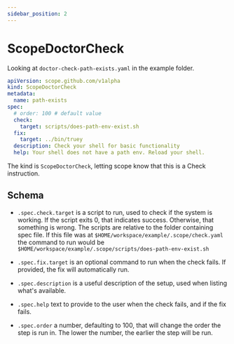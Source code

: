 ```yaml
---
sidebar_position: 2
---
```


# ScopeDoctorCheck

Looking at `doctor-check-path-exists.yaml` in the example folder.

```yaml
apiVersion: scope.github.com/v1alpha
kind: ScopeDoctorCheck
metadata:
  name: path-exists
spec:
  # order: 100 # default value
  check:
    target: scripts/does-path-env-exist.sh
  fix:
    target: ../bin/truey
  description: Check your shell for basic functionality
  help: Your shell does not have a path env. Reload your shell.
```

The kind is `ScopeDoctorCheck`, letting scope know that this is a Check instruction.

## Schema

- `.spec.check.target` is a script to run, used to check if the system is working. If the script exits 0, that indicates success. Otherwise, that something is wrong. The scripts are relative to the folder containing spec file. If this file was at `$HOME/workspace/example/.scope/check.yaml` the command to run would be  `$HOME/workspace/example/.scope/scripts/does-path-env-exist.sh`

- `.spec.fix.target` is an optional command to run when the check fails. If provided, the fix will automatically run.

- `.spec.description` is a useful description of the setup, used when listing what's available.

- `.spec.help` text to provide to the user when the check fails, and if the fix fails.

- `.spec.order` a number, defaulting to 100, that will change the order the step is run in. The lower the number, the earlier the step will be run.
